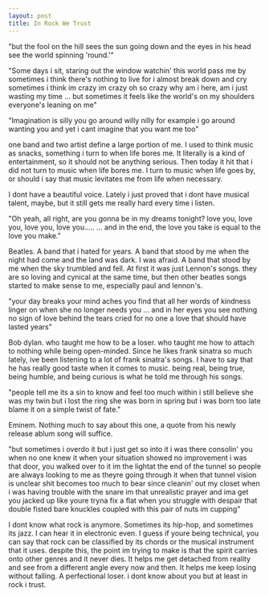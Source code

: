 ```yaml
---
layout: post
title: In Rock We Trust
---
```

"but the fool on the hill
sees the sun going down
and the eyes in his head
see the world spinning 'round.'"

"Some days i sit, staring out the window
watchin' this world pass me by
sometimes i think there's nothing to live for
i almost break down and cry
sometimes i think im crazy
im crazy oh so crazy
why am i here, am i just wasting my time
...
but sometimes it feels like the world's on my shoulders
everyone's leaning on me"

"Imagination is silly
you go around willy nilly
for example i go around wanting you
and yet i cant imagine that you want me too"

one band and two artist define a large portion of me. I used to think music as snacks, something i turn to when life bores me. It literally is a kind of entertainment, so it should not be anything serious. Then today it hit that i did not turn to music when life bores me. I turn to music when life goes by, or should i say that music levitates me from life when necessary. 

I dont have a beautiful voice. Lately i just proved that i dont have musical talent, maybe, but it still gets me really hard every time i listen.

"Oh yeah, all right, are you gonna be in my dreams tonight?
love you, love you, love you, love you.....
...
and in the end, the love you take is equal to the love you make."

Beatles. A band that i hated for years. A band that stood by me when the night had come and the land was dark. I was afraid. A band that stood by me when the sky trumbled and fell. At first it was just Lennon's songs. they are so loving and cynical at the same time, but then other beatles songs started to make sense to me, especially paul and lennon's. 

"your day breaks
your mind aches
you find that all her words of kindness linger on
when she no longer needs you
...
and in her eyes you see nothing
no sign of love behind the tears
cried for no one
a love that should have lasted years"

Bob dylan. who taught me how to be a loser. who taught me how to attach to nothing while being open-minded. Since he likes frank sinatra so much lately, ive been listening to a lot of frank sinatra's songs. I have to say that he has really good taste when it comes to music. being real,  being true, being humble, and being curious is what he told me through his songs.

"people tell me its a sin
to know and feel too much within
i still believe she was my twin
but i lost the ring
she was born in spring
but i was born too late
blame it on a simple twist of fate."

Eminem. Nothing much to say about this one, a quote from his newly release ablum song will suffice.

"but sometimes i overdo it
but i just get so into it
i was there consolin' you when no one knew it
when your situation showed no improvement
i was that door, you walked over to it
im the lightat the end of the tunnel
so people are always looking to me as theyre going through it
when that tunnel vision is unclear
shit becomes too much to bear
since cleanin' out my closet when i was having trouble with the snare
im that unrealistic prayer
and ima get you jacked up
like youre tryna fix a flat
when you struggle with despair
that double fisted bare knuckles coupled with this pair of nuts im cupping"

I dont know what rock is anymore. Sometimes its hip-hop, and sometimes its jazz. I can hear it in electronic even. I guess if youre being technical, you can say that rock can be classified by its chords or the musical instrument that it uses. despite this, the point im trying to make is that the spirit carries onto other genres and it never dies. It helps me get detached from reality and see from a different angle every now and then. It helps me keep losing without falling. A perfectional loser. i dont know about you but at least in rock i trust.